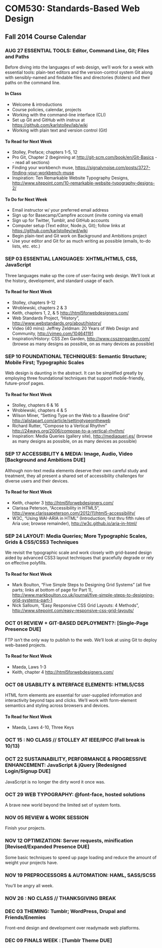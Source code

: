 # COM530: Standards-Based Web Design

## Fall 2014 Course Calendar

### AUG 27 ESSENTIAL TOOLS: Editor, Command Line, Git; Files and Paths

Before diving into the languages of web design, we’ll work for a week with essential tools: plain-text editors and the version-control system Git along with sensibly-named and findable files and directories (folders) and their paths on the command line.

#### In Class
* Welcome & introductions
* Course policies, calendar, projects
* Working with the command-line interface (CLI)
* Set up Git and GitHub with instrux at https://github.com/karlstolley/lab/wiki
* Working with plain text and version control (Git)

#### To Read for Next Week
* Stolley, Preface; chapters 1-5, 12
* Pro Git, Chapter 2 (beginning at http://git-scm.com/book/en/Git-Basics -- read all sections)
* Finding your workbench muse, https://signalvnoise.com/posts/3727-finding-your-workbench-muse
* Inspiration: Ten Remarkable Website Typography Designs, http://www.sitepoint.com/10-remarkable-website-typography-designs-2/

#### To Do for Next Week
* Email instructor w/ your preferred email address
* Sign up for Basecamp/Campfire account (invite coming via email)
* Sign up for Twitter, Tumblr, and GitHub accounts
* Computer setup (Text editor, Node.js, Git); follow links at https://github.com/karlstolley/wd/wiki
* Begin plain-text and Git work on Background and Ambitions project
* Use your editor and Git for as much writing as possible (emails, to-do lists, etc. etc.)

### SEP 03 ESSENTIAL LANGUAGES: XHTML/HTML5, CSS, JavaScript

Three languages make up the core of user-facing web design. We’ll look at the history, development, and standard usage of each.

#### To Read for Next Week
* Stolley, chapters 9-12
* Wroblewski, chapters 2 & 3
* Keith, chapters 1, 2, & 5 http://html5forwebdesigners.com/
* Web Standards Project, “History”, http://www.webstandards.org/about/history/
* Video (40 mins): Jeffrey Zeldman: 20 Years of Web Design and Community, http://vimeo.com/104641191
* Inspiration/History: CSS Zen Garden, http://www.csszengarden.com/ (browse as many designs as possible, on as many devices as possible)

### SEP 10 FOUNDATIONAL TECHNIQUES: Semantic Structure; Mobile First; Typographic Scales

Web design is daunting in the abstract. It can be simplified greatly by employing three foundational techniques that support mobile-friendly, future-proof pages.

#### To Read for Next Week
* Stolley, chapters 6 & 16
* Wroblewski, chapters 4 & 5
* Wilson Miner, “Setting Type on the Web to a Baseline Grid” http://alistapart.com/article/settingtypeontheweb
* Richard Rutter, “Compose to a Vertical Rhythm” http://24ways.org/2006/compose-to-a-vertical-rhythm/
* Inspiration: Media Queries (gallery site), http://mediaqueri.es/ (browse as many designs as possible, on as many devices as possible)

### SEP 17 ACCESSIBILITY & MEDIA: Image, Audio, Video [Background and Ambitions DUE]

Although non-text media elements deserve their own careful study and treatment, they all present a shared set of accessibility challenges for diverse users and their devices.

#### To Read for Next Week
* Keith, chapter 3 http://html5forwebdesigners.com/
* Clarissa Peterson, “Accessibility in HTML5”, http://www.clarissapeterson.com/2012/11/html5-accessibility/
* W3C, “Using WAI-ARIA in HTML” (Introduction; first thru fifth rules of Aria use; browse remainder), http://w3c.github.io/aria-in-html/

### SEP 24 LAYOUT: Media Queries; More Typographic Scales, Grids & CSS/CSS3 Techniques

We revisit the typographic scale and work closely with grid-based design aided by advanced CSS3 layout techniques that gracefully degrade or rely on effective polyfills.

#### To Read for Next Week
* Mark Boulton, “Five Simple Steps to Designing Grid Systems” (all five parts; links at bottom of page for Part 1), http://www.markboulton.co.uk/journal/five-simple-steps-to-designing-grid-systems-part-1
* Nick Salloum, “Easy Responsive CSS Grid Layouts: 4 Methods”, http://www.sitepoint.com/easy-responsive-css-grid-layouts/

### OCT 01 REVIEW + GIT-BASED DEPLOYMENT?: [Single-Page Presence DUE]

FTP isn’t the only way to publish to the web. We’ll look at using Git to deploy web-based projects.

#### To Read for Next Week
* Maeda, Laws 1-3
* Keith, chapter 4 http://html5forwebdesigners.com/

### OCT 08 USABILITY & INTERFACE ELEMENTS: HTML5/CSS

HTML form elements are essential for user-supplied information and interactivity beyond taps and clicks. We’ll work with form-element semantics and styling across browsers and devices.

#### To Read for Next Week
* Maeda, Laws 4-10, Three Keys

### OCT 15 : NO CLASS // STOLLEY AT IEEE/IPCC (Fall break is 10/13)

### OCT 22 SUSTAINABILITY, PERFORMANCE & PROGRESSIVE ENHANCEMENT: JavaScript & jQuery [Redesigned Login/Signup DUE]

JavaScript is no longer the dirty word it once was.

### OCT 29 WEB TYPOGRAPHY: @font-face, hosted solutions

A brave new world beyond the limited set of system fonts.

### NOV 05 REVIEW & WORK SESSION

Finish your projects.

### NOV 12 OPTIMIZATION: Server requests, minification [Revised/Expanded Presence DUE]

Some basic techniques to speed up page loading and reduce the amount of weight your projects have.

### NOV 19 PREPROCESSORS & AUTOMATION: HAML, SASS/SCSS

You’ll be angry all week.

### NOV 26 : NO CLASS // THANKSGIVING BREAK

### DEC 03 THEMING: Tumblr; WordPress, Drupal and Friends/Enemies

Front-end design and development over readymade web platforms.

### DEC 09 FINALS WEEK : [Tumblr Theme DUE]
